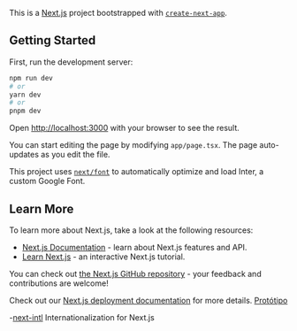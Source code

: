 This is a [Next.js](https://nextjs.org/) project bootstrapped with [`create-next-app`](https://github.com/vercel/next.js/tree/canary/packages/create-next-app).

## Getting Started

First, run the development server:

```bash
npm run dev
# or
yarn dev
# or
pnpm dev
```

Open [http://localhost:3000](http://localhost:3000) with your browser to see the result.

You can start editing the page by modifying `app/page.tsx`. The page auto-updates as you edit the file.

This project uses [`next/font`](https://nextjs.org/docs/basic-features/font-optimization) to automatically optimize and load Inter, a custom Google Font.

## Learn More

To learn more about Next.js, take a look at the following resources:

- [Next.js Documentation](https://nextjs.org/docs) - learn about Next.js features and API.
- [Learn Next.js](https://nextjs.org/learn) - an interactive Next.js tutorial.

You can check out [the Next.js GitHub repository](https://github.com/vercel/next.js/) - your feedback and contributions are welcome!

Check out our [Next.js deployment documentation](https://nextjs.org/docs/deployment) for more details.
[Protótipo](https://www.figma.com/file/tyLBdEvl66kA5yecnKuS7W/Projetos-Pessoais?type=design&node-id=1%3A2&mode=design&t=pSUWpBFWPGlQ82fZ-1)

-[next-intl](https://next-intl-docs.vercel.app/) Internationalization for Next.js
